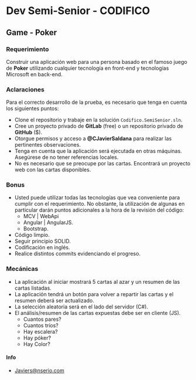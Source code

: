 # Dev Semi-Senior - CODIFICO

## Game - Poker

### Requerimiento
Construir una aplicación web para una persona basado en el famoso juego de **Poker** utilizando cualquier tecnología en front-end y tecnologías Microsoft en back-end.

### Aclaraciones
Para el correcto desarrollo de la prueba, es necesario que tenga en cuenta los siguientes puntos:
+ Clone el repositorio y trabaje en la solución `Codifico.SemiSenior.sln`.
+ Cree un proyecto privado de **GitLab** (free) o un repositorio privado de **GitHub** ($).
+ Otorgue permisos y acceso a **@CJavierSaldana** para realizar las pertinentes observaciones.
+ Tenga en cuenta que la aplicación será ejecutada en otras máquinas. Asegúrese de no tener referencias locales.
+ No es necesario que se preocupe por las cartas. Encontrará un proyecto web con las cartas disponibles.

### Bonus
+ Usted puede utilizar todas las tecnologías que vea conveniente para cumplir con el requerimiento. No obstante, la utilización de algunas en particular darán puntos adicionales a la hora de la revisión del código:
   + MCV | WebApi
   + Angular | AngularJS.
   + Bootstrap.
+ Código limpio.
+ Seguir principio SOLID.
+ Codificación en inglés. 
+ Realice distintos commits evidenciando el progreso.

### Mecánicas
+ La aplicación al iniciar mostrará 5 cartas al azar y un resumen de las cartas listadas.
+ La aplicación tendrá un botón para volver a repartir las cartas y el resumen deberá ser actualizado. 
+ La selección aleatoria será en el lado del servidor (C#).
+ El análisis/resumen de las cartas expuestas debe ser en cliente (JS). 
   + Cuantos pares?
   + Cuantos tríos?
   + Hay escalera? 
   + Hay póker?
   + Hay Color?

#### Info
+ Javiers@nserio.com